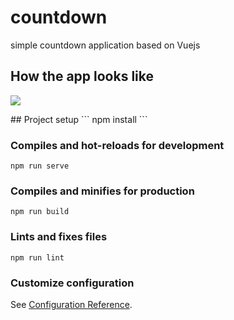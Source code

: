 # countdown

simple countdown application based on Vuejs

## How the app looks like

<p>
  <img src="./assets/countdown.png" >
</p>
## Project setup
```
npm install
```

### Compiles and hot-reloads for development

```
npm run serve
```

### Compiles and minifies for production

```
npm run build
```

### Lints and fixes files

```
npm run lint
```

### Customize configuration

See [Configuration Reference](https://cli.vuejs.org/config/).
